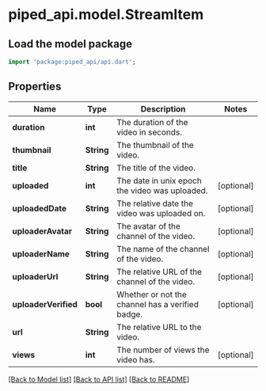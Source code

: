 # piped_api.model.StreamItem

## Load the model package
```dart
import 'package:piped_api/api.dart';
```

## Properties
Name | Type | Description | Notes
------------ | ------------- | ------------- | -------------
**duration** | **int** | The duration of the video in seconds. | 
**thumbnail** | **String** | The thumbnail of the video. | 
**title** | **String** | The title of the video. | 
**uploaded** | **int** | The date in unix epoch the video was uploaded. | [optional] 
**uploadedDate** | **String** | The relative date the video was uploaded on. | [optional] 
**uploaderAvatar** | **String** | The avatar of the channel of the video. | [optional] 
**uploaderName** | **String** | The name of the channel of the video. | [optional] 
**uploaderUrl** | **String** | The relative URL of the channel of the video. | [optional] 
**uploaderVerified** | **bool** | Whether or not the channel has a verified badge. | [optional] 
**url** | **String** | The relative URL to the video. | 
**views** | **int** | The number of views the video has. | [optional] 

[[Back to Model list]](../README.md#documentation-for-models) [[Back to API list]](../README.md#documentation-for-api-endpoints) [[Back to README]](../README.md)


